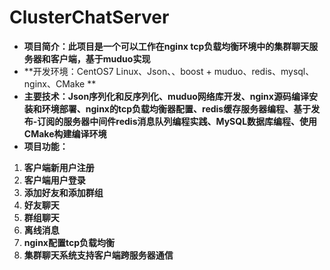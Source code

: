 # ClusterChatServer
- **项目简介：此项目是一个可以工作在nginx tcp负载均衡环境中的集群聊天服务器和客户端，基于muduo实现**
- **开发环境：CentOS7 Linux、Json、、boost + muduo、redis、mysql、nginx、CMake  **
- **主要技术：Json序列化和反序列化、muduo网络库开发、nginx源码编译安装和环境部署、nginx的tcp负载均衡器配置、redis缓存服务器编程、基于发布-订阅的服务器中间件redis消息队列编程实践、MySQL数据库编程、使用CMake构建编译环境**
- **项目功能：**

1. **客户端新用户注册**
  2. **客户端用户登录**
3. **添加好友和添加群组**
  4. **好友聊天**
5. **群组聊天**
  6. **离线消息**
7. **nginx配置tcp负载均衡**
  8. **集群聊天系统支持客户端跨服务器通信**


